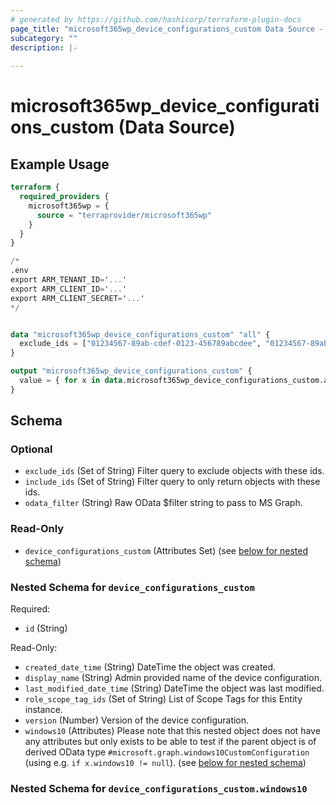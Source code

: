 ```yaml
---
# generated by https://github.com/hashicorp/terraform-plugin-docs
page_title: "microsoft365wp_device_configurations_custom Data Source - microsoft365wp"
subcategory: ""
description: |-
  
---
```


# microsoft365wp_device_configurations_custom (Data Source)



## Example Usage

```terraform
terraform {
  required_providers {
    microsoft365wp = {
      source = "terraprovider/microsoft365wp"
    }
  }
}

/*
.env
export ARM_TENANT_ID='...'
export ARM_CLIENT_ID='...'
export ARM_CLIENT_SECRET='...'
*/


data "microsoft365wp_device_configurations_custom" "all" {
  exclude_ids = ["01234567-89ab-cdef-0123-456789abcdee", "01234567-89ab-cdef-0123-456789abcdef"]
}

output "microsoft365wp_device_configurations_custom" {
  value = { for x in data.microsoft365wp_device_configurations_custom.all.device_configurations_custom : x.id => x }
}
```

<!-- schema generated by tfplugindocs -->
## Schema

### Optional

- `exclude_ids` (Set of String) Filter query to exclude objects with these ids.
- `include_ids` (Set of String) Filter query to only return objects with these ids.
- `odata_filter` (String) Raw OData $filter string to pass to MS Graph.

### Read-Only

- `device_configurations_custom` (Attributes Set) (see [below for nested schema](#nestedatt--device_configurations_custom))

<a id="nestedatt--device_configurations_custom"></a>
### Nested Schema for `device_configurations_custom`

Required:

- `id` (String)

Read-Only:

- `created_date_time` (String) DateTime the object was created.
- `display_name` (String) Admin provided name of the device configuration.
- `last_modified_date_time` (String) DateTime the object was last modified.
- `role_scope_tag_ids` (Set of String) List of Scope Tags for this Entity instance.
- `version` (Number) Version of the device configuration.
- `windows10` (Attributes) Please note that this nested object does not have any attributes but only exists to be able to test if the parent object is of derived OData type `#microsoft.graph.windows10CustomConfiguration` (using e.g. `if x.windows10 != null`). (see [below for nested schema](#nestedatt--device_configurations_custom--windows10))

<a id="nestedatt--device_configurations_custom--windows10"></a>
### Nested Schema for `device_configurations_custom.windows10`
